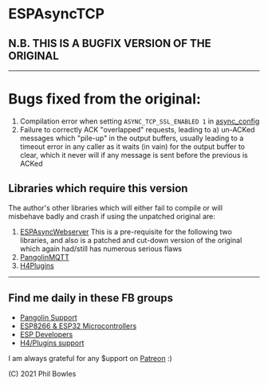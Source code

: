 # ESPAsyncTCP

## N.B. THIS IS A BUGFIX VERSION OF THE ORIGINAL

---

# Bugs fixed from the original:

1. Compilation error when setting `ASYNC_TCP_SSL_ENABLED 1` in [async_config](src/async_config.h)
2. Failure to correctly ACK "overlapped" requests, leading to a) un-ACKed messages which "pile-up" in the output buffers, usually leading to a timeout error in any caller as it waits (in vain) for the output buffer to clear, which it never will if any message is sent before the previous is ACKed

## Libraries which require this version

The author's other libraries which will either fail to compile or will misbehave badly and crash if using the unpatched original are:

1. [ESPAsyncWebserver](https://github.com/philbowles/ESPAsyncWebserver) This is a pre-requisite for the following two libraries, and also is a patched and cut-down version of the original which again had/still has numerous serious flaws
2. [PangolinMQTT](https://github.com/philbowles/PangolinMQTT)
3. [H4Plugins](https://github.com/philbowles/h4plugins)

---

## Find me daily in these FB groups

* [Pangolin Support](https://www.facebook.com/groups/pangolinmqtt/)
* [ESP8266 & ESP32 Microcontrollers](https://www.facebook.com/groups/2125820374390340/)
* [ESP Developers](https://www.facebook.com/groups/ESP8266/)
* [H4/Plugins support](https://www.facebook.com/groups/h4plugins)

I am always grateful for any $upport on [Patreon](https://www.patreon.com/esparto) :)

(C) 2021 Phil Bowles